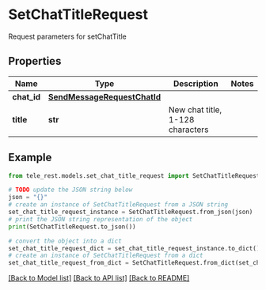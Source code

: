 # SetChatTitleRequest

Request parameters for setChatTitle

## Properties

Name | Type | Description | Notes
------------ | ------------- | ------------- | -------------
**chat_id** | [**SendMessageRequestChatId**](SendMessageRequestChatId.md) |  | 
**title** | **str** | New chat title, 1-128 characters | 

## Example

```python
from tele_rest.models.set_chat_title_request import SetChatTitleRequest

# TODO update the JSON string below
json = "{}"
# create an instance of SetChatTitleRequest from a JSON string
set_chat_title_request_instance = SetChatTitleRequest.from_json(json)
# print the JSON string representation of the object
print(SetChatTitleRequest.to_json())

# convert the object into a dict
set_chat_title_request_dict = set_chat_title_request_instance.to_dict()
# create an instance of SetChatTitleRequest from a dict
set_chat_title_request_from_dict = SetChatTitleRequest.from_dict(set_chat_title_request_dict)
```
[[Back to Model list]](../README.md#documentation-for-models) [[Back to API list]](../README.md#documentation-for-api-endpoints) [[Back to README]](../README.md)


